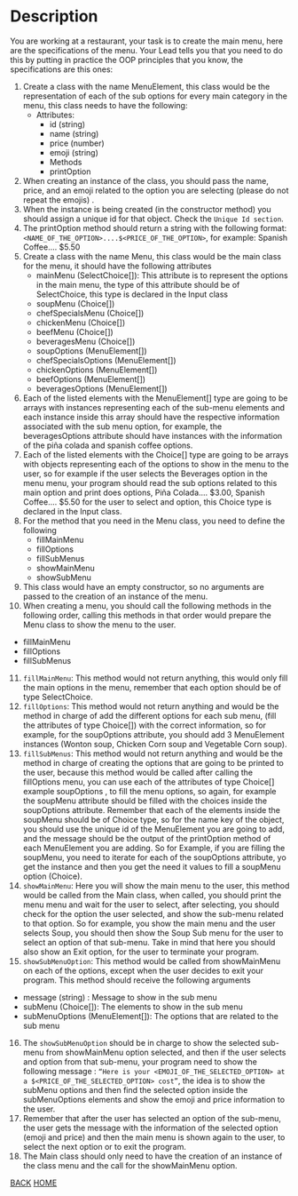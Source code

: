# Description

You are working at a restaurant, your task is to create the main menu, here are the specifications of the menu. Your Lead tells you that you need to do this by putting in practice the OOP principles that you know, the specifications are this ones:

1. Create a class with the name MenuElement, this class would be the representation of each of the sub options for every main category in the menu, this class needs to have the following:
   - Attributes:
     - id (string)
     - name (string)
     - price (number)
     - emoji (string)
     - Methods
     - printOption
2. When creating an instance of the class, you should pass the name, price, and an emoji related to the option you are selecting (please do not repeat the emojis) .
3. When the instance is being created (in the constructor method) you should assign a unique id for that object. Check the `Unique Id section`.
4. The printOption method should return a string with the following format: `<NAME_OF_THE_OPTION>....$<PRICE_OF_THE_OPTION>`, for example: Spanish Coffee.... $5.50
5. Create a class with the name Menu, this class would be the main class for the menu, it should have the following attributes
   - mainMenu (SelectChoice[]): This attribute is to represent the options in the main menu, the type of this attribute should be of SelectChoice, this type is declared in the Input class
   - soupMenu (Choice[])
   - chefSpecialsMenu (Choice[])
   - chickenMenu (Choice[])
   - beefMenu (Choice[])
   - beveragesMenu (Choice[])
   - soupOptions (MenuElement[])
   - chefSpecialsOptions (MenuElement[])
   - chickenOptions (MenuElement[])
   - beefOptions (MenuElement[])
   - beveragesOptions (MenuElement[])
6. Each of the listed elements with the MenuElement[] type are going to be arrays with instances representing each of the sub-menu elements and each instance inside this array should have the respective information associated with the sub menu option, for example, the beveragesOptions attribute should have instances with the information of the piña colada and spanish coffee options.
7. Each of the listed elements with the Choice[] type are going to be arrays with objects representing each of the options to show in the menu to the user, so for example if the user selects the Beverages option in the menu menu, your program should read the sub options related to this main option and print does options, Piña Colada.... $3.00, Spanish Coffee.... $5.50 for the user to select and option, this Choice type is declared in the Input class.
8. For the method that you need in the Menu class, you need to define the following
   - fillMainMenu
   - fillOptions
   - fillSubMenus
   - showMainMenu
   - showSubMenu
9. This class would have an empty constructor, so no arguments are passed to the creation of an instance of the menu.
10. When creating a menu, you should call the following methods in the following order, calling this methods in that order would prepare the Menu class to show the menu to the user.

- fillMainMenu
- fillOptions
- fillSubMenus

11. `fillMainMenu`: This method would not return anything, this would only fill the main options in the menu, remember that each option should be of type SelectChoice.
12. `fillOptions`: This method would not return anything and would be the method in charge of add the different options for each sub menu, (fill the attributes of type Choice[]) with the correct information, so for example, for the soupOptions attribute, you should add 3 MenuElement instances (Wonton soup, Chicken Corn soup and Vegetable Corn soup).
13. `fillSubMenus`: This method would not return anything and would be the method in charge of creating the options that are going to be printed to the user, because this method would be called after calling the fillOptions menu, you can use each of the attributes of type Choice[] example soupOptions , to fill the menu options, so again, for example the soupMenu attribute should be filled with the choices inside the soupOptions attribute. Remember that each of the elements inside the soupMenu should be of Choice type, so for the name key of the object, you should use the unique id of the MenuElement you are going to add, and the message should be the output of the printOption method of each MenuElement you are adding. So for Example, if you are filling the soupMenu, you need to iterate for each of the soupOptions attribute, yo get the instance and then you get the need it values to fill a soupMenu option (Choice).
14. `showMainMenu`: Here you will show the main menu to the user, this method would be called from the Main class, when called, you should print the menu menu and wait for the user to select, after selecting, you should check for the option the user selected, and show the sub-menu related to that option. So for example, you show the main menu and the user selects Soup, you should then show the Soup Sub menu for the user to select an option of that sub-menu. Take in mind that here you should also show an Exit option, for the user to terminate your program.
15. `showSubMenuOption`: This method would be called from showMainMenu on each of the options, except when the user decides to exit your program. This method should receive the following arguments

- message (string) : Message to show in the sub menu
- subMenu (Choice[]): The elements to show in the sub menu
- subMenuOptions (MenuElement[]): The options that are related to the sub menu

16. The `showSubMenuOption` should be in charge to show the selected sub-menu from showMainMenu option selected, and then if the user selects and option from that sub-menu, your program need to show the following message : `“Here is your <EMOJI_OF_THE_SELECTED_OPTION> at a $<PRICE_OF_THE_SELECTED_OPTION> cost”`, the idea is to show the subMenu options and then find the selected option inside the subMenuOptions elements and show the emoji and price information to the user.
17. Remember that after the user has selected an option of the sub-menu, the user gets the message with the information of the selected option (emoji and price) and then the main menu is shown again to the user, to select the next option or to exit the program.
18. The Main class should only need to have the creation of an instance of the class menu and the call for the showMainMenu option.

 [BACK](https://github.com/MROMERO2100/core-code-bootcamp-backlog/blob/main/src/week6/Readme.md)
 [HOME](https://github.com/MROMERO2100/core-code-bootcamp-backlog)


